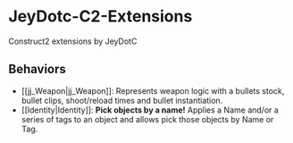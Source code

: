 # JeyDotc-C2-Extensions

Construct2 extensions by JeyDotC

## Behaviors

* [[jj_Weapon|jj_Weapon]]: Represents weapon logic with a bullets stock, bullet clips, shoot/reload times and bullet instantiation.
* [[Identity|Identity]]: **Pick objects by a name!** Applies a Name and/or a series of tags to an object and allows pick those objects by Name or Tag.